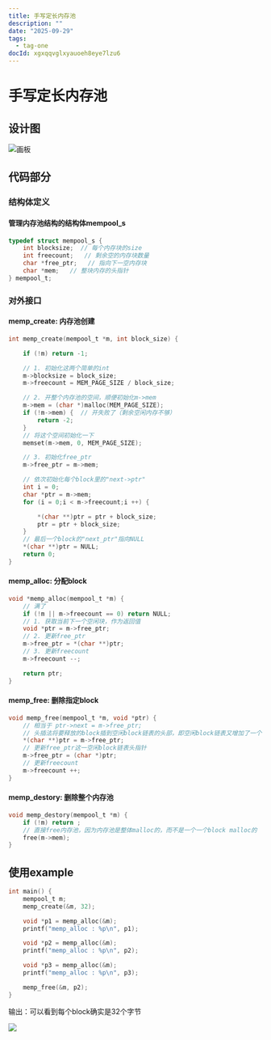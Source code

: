 ```yaml
---
title: 手写定长内存池
description: ""
date: "2025-09-29"
tags:
  - tag-one
docId: xgxqqvglxyauoeh8eye7lzu6
---
```


# 手写定长内存池

## 设计图

![画板](https://cdn.nlark.com/yuque/0/2025/jpeg/43055607/1758718719250-e6f52459-0f73-493b-8294-7b8f931da054.jpeg)

## 代码部分

### 结构体定义

#### 管理内存池结构的结构体mempool_s

```c
typedef struct mempool_s {
    int blocksize;  // 每个内存块的size
    int freecount;   // 剩余空的内存块数量
    char *free_ptr;   // 指向下一空内存块
    char *mem;   // 整块内存的头指针
} mempool_t;
```

### 对外接口

#### memp_create: 内存池创建

```c
int memp_create(mempool_t *m, int block_size) {

    if (!m) return -1;

    // 1. 初始化这两个简单的int
    m->blocksize = block_size;
    m->freecount = MEM_PAGE_SIZE / block_size;

    // 2. 开整个内存池的空间，顺便初始化m->mem
    m->mem = (char *)malloc(MEM_PAGE_SIZE);
    if (!m->mem) {  // 开失败了（剩余空闲内存不够）
        return -2;
    }
    // 将这个空间初始化一下
    memset(m->mem, 0, MEM_PAGE_SIZE);

    // 3. 初始化free_ptr
    m->free_ptr = m->mem;

    // 依次初始化每个block里的"next->ptr"
    int i = 0;
    char *ptr = m->mem;
    for (i = 0;i < m->freecount;i ++) {

        *(char **)ptr = ptr + block_size;
        ptr = ptr + block_size;
    }
    // 最后一个block的"next_ptr"指向NULL
    *(char **)ptr = NULL;
    return 0;
}
```

#### memp_alloc: 分配block

```c
void *memp_alloc(mempool_t *m) {
    // 满了
    if (!m || m->freecount == 0) return NULL;
    // 1. 获取当前下一个空闲块，作为返回值
    void *ptr = m->free_ptr;
    // 2. 更新free_ptr
    m->free_ptr = *(char **)ptr;
    // 3. 更新freecount
    m->freecount --;

    return ptr;
}
```

#### memp_free: 删除指定block

```c
void memp_free(mempool_t *m, void *ptr) {
    // 相当于 ptr->next = m->free_ptr;
    // 头插法将要释放的block插到空闲block链表的头部，即空闲block链表又增加了一个
    *(char **)ptr = m->free_ptr;
    // 更新free_ptr这一空闲block链表头指针
    m->free_ptr = (char *)ptr;
    // 更新freecount
    m->freecount ++;
}
```

#### memp_destory: 删除整个内存池

```c
void memp_destory(mempool_t *m) {
    if (!m) return ;
    // 直接free内存池，因为内存池是整体malloc的，而不是一个一个block malloc的
    free(m->mem);
}
```

## 使用example

```c
int main() {
    mempool_t m;
    memp_create(&m, 32);

    void *p1 = memp_alloc(&m);
    printf("memp_alloc : %p\n", p1);

    void *p2 = memp_alloc(&m);
    printf("memp_alloc : %p\n", p2);

    void *p3 = memp_alloc(&m);
    printf("memp_alloc : %p\n", p3);

    memp_free(&m, p2);
}
```

输出：可以看到每个block确实是32个字节

![](https://cdn.nlark.com/yuque/0/2025/png/43055607/1759069995143-4548da88-8c23-463e-b9e7-0f7d8978f03b.png)
